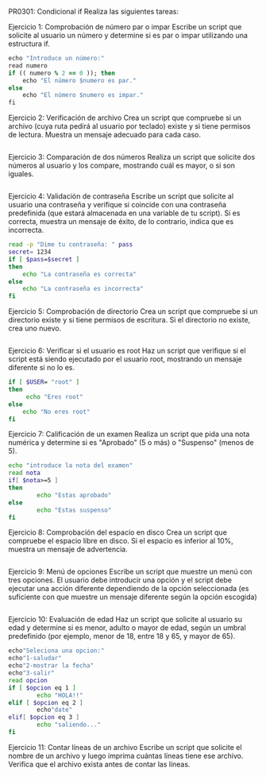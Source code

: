 PR0301: Condicional if
Realiza las siguientes tareas:

Ejercicio 1: Comprobación de número par o impar
Escribe un script que solicite al usuario un número y determine si es par o impar utilizando una estructura if.
```ruby
echo "Introduce un número:"
read numero
if (( numero % 2 == 0 )); then
    echo "El número $numero es par."
else
    echo "El número $numero es impar."
fi
```
Ejercicio 2: Verificación de archivo
Crea un script que compruebe si un archivo (cuya ruta pedirá al usuario por teclado) existe y si tiene permisos de lectura. Muestra un mensaje adecuado para cada caso.
```bash

```
Ejercicio 3: Comparación de dos números
Realiza un script que solicite dos números al usuario y los compare, mostrando cuál es mayor, o si son iguales.
```bash

```
Ejercicio 4: Validación de contraseña
Escribe un script que solicite al usuario una contraseña y verifique si coincide con una contraseña predefinida (que estará almacenada en una variable de tu script). Si es correcta, muestra un mensaje de éxito, de lo contrario, indica que es incorrecta.
```bash
read -p "Dime tu contraseña: " pass
secret= 1234
if [ $pass=$secret ]
then
    echo "La contraseña es correcta"
else 
    echo "La contraseña es incorrecta"
fi
```
Ejercicio 5: Comprobación de directorio
Crea un script que compruebe si un directorio existe y si tiene permisos de escritura. Si el directorio no existe, crea uno nuevo.
```bash

```
Ejercicio 6: Verificar si el usuario es root
Haz un script que verifique si el script está siendo ejecutado por el usuario root, mostrando un mensaje diferente si no lo es.
```bash
if [ $USER= "root" ]
then
     echo "Eres root"
else 
    echo "No eres root"
fi
```
Ejercicio 7: Calificación de un examen
Realiza un script que pida una nota numérica y determine si es "Aprobado" (5 o más) o "Suspenso" (menos de 5).
```bash
echo "introduce la nota del examen"
read nota 
if[ $nota>=5 ]
then
        echo "Estas aprobado"
else
        echo "Estas suspenso"
fi

```
Ejercicio 8: Comprobación del espacio en disco
Crea un script que compruebe el espacio libre en disco. Si el espacio es inferior al 10%, muestra un mensaje de advertencia.
```bash

```
Ejercicio 9: Menú de opciones
Escribe un script que muestre un menú con tres opciones. El usuario debe introducir una opción y el script debe ejecutar una acción diferente dependiendo de la opción seleccionada (es suficiente con que muestre un mensaje diferente según la opción escogida)
```bash

```
Ejercicio 10: Evaluación de edad
Haz un script que solicite al usuario su edad y determine si es menor, adulto o mayor de edad, según un umbral predefinido (por ejemplo, menor de 18, entre 18 y 65, y mayor de 65).
```bash
echo"Seleciona una opcion:"
echo"1-saludar"
echo"2-mostrar la fecha"
echo"3-salir"
read opcion
if [ $opcion eq 1 ] 
        echo "HOLA!!"
elif [ $opcion eq 2 ]
        echo"date"
elif[ $opcion eq 3 ]
        echo "saliendo..."
fi 
```
Ejercicio 11: Contar líneas de un archivo
Escribe un script que solicite el nombre de un archivo y luego imprima cuántas líneas tiene ese archivo. Verifica que el archivo exista antes de contar las líneas.
```bash

```